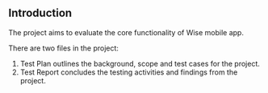 ## Introduction
The project aims to evaluate the core functionality of Wise mobile app. 

There are two files in the project:
1. Test Plan outlines the background, scope and test cases for the project.
2. Test Report concludes the testing activities and findings from the project.

